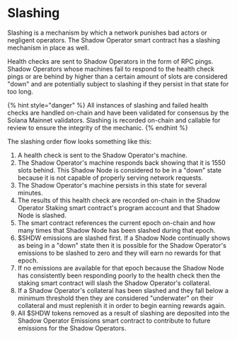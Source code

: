 # Slashing

Slashing is a mechanism by which a network punishes bad actors or negligent operators. The Shadow Operator smart contract has a slashing mechanism in place as well.

Health checks are sent to Shadow Operators in the form of RPC pings. Shadow Operators whose machines fail to respond to the health check pings or are behind by higher than a certain amount of slots are considered "down" and are potentially subject to slashing if they persist in that state for too long.

{% hint style="danger" %}
All instances of slashing and failed health checks are handled on-chain and have been validated for consensus by the Solana Mainnet validators. Slashing is recorded on-chain and callable for review to ensure the integrity of the mechanic.
{% endhint %}

The slashing order flow looks something like this:

1. A health check is sent to the Shadow Operator's machine.
2. The Shadow Operator's machine responds back showing that it is 1550 slots behind. This Shadow Node is considered to be in a "down" state because it is not capable of properly serving network requests.
3. The Shadow Operator's machine persists in this state for several minutes.
4. The results of this health check are recorded on-chain in the Shadow Operator Staking smart contract's program account and that Shadow Node is slashed.
5. The smart contract references the current epoch on-chain and how many times that Shadow Node has been slashed during that epoch.
6. $SHDW emissions are slashed first. If a Shadow Node continually shows as being in a "down" state then it is possible for the Shadow Operator's emissions to be slashed to zero and they will earn no rewards for that epoch.
7. If no emissions are available for that epoch because the Shadow Node has consistently been responding poorly to the health check then the staking smart contract will slash the Shadow Operator's collateral.
8. If a Shadow Operator's collateral has been slashed and they fall below a minimum threshold then they are considered "underwater" on their collateral and must replenish it in order to begin earning rewards again.
9. All $SHDW tokens removed as a result of slashing are deposited into the Shadow Operator Emissions smart contract to contribute to future emissions for the Shadow Operators.
